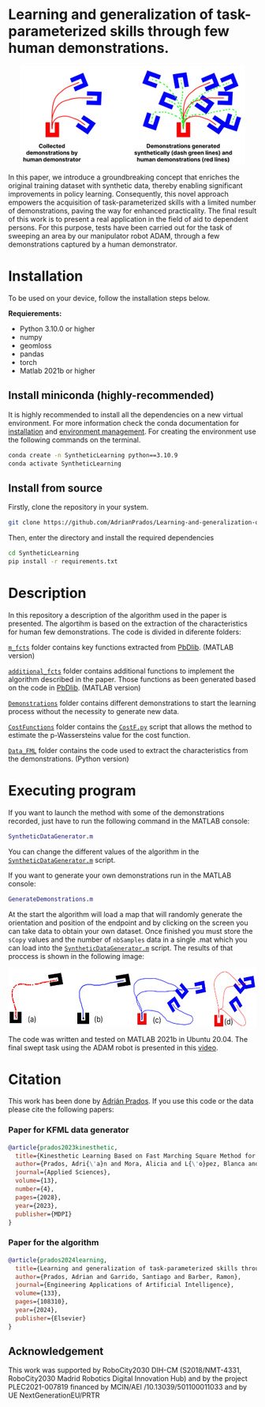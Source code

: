 # **Learning and generalization of task-parameterized skills through few human demonstrations.**

<p align="center">
  <img src="./Images/Group 52.jpg" height=200 />
</p>

In this paper, we introduce a groundbreaking concept that enriches the original training dataset with synthetic data, thereby enabling significant improvements in policy learning. Consequently, this novel approach empowers the acquisition of task-parameterized skills with a limited number of demonstrations, paving the way for enhanced practicality. The final result of this work is to present a real application in the field of aid to dependent persons. For this purpose, tests have been carried out for the task of sweeping an area by our manipulator robot ADAM, through a few demonstrations captured by a human demonstrator.

# Installation
To be used on your device, follow the installation steps below.

**Requierements:**
- Python 3.10.0 or higher
- numpy
- geomloss
- pandas
- torch
- Matlab 2021b or higher


## Install miniconda (highly-recommended)
It is highly recommended to install all the dependencies on a new virtual environment. For more information check the conda documentation for [installation](https://conda.io/projects/conda/en/latest/user-guide/install/index.html) and [environment management](https://conda.io/projects/conda/en/latest/user-guide/tasks/manage-environments.html). For creating the environment use the following commands on the terminal.

```bash
conda create -n SyntheticLearning python==3.10.9
conda activate SyntheticLearning
```

## Install from source
Firstly, clone the repository in your system.
```bash
git clone https://github.com/AdrianPrados/Learning-and-generalization-of-task-parameterized-skills-through-few-human-demonstrations.git
```
Then, enter the directory and install the required dependencies
```bash
cd SyntheticLearning
pip install -r requirements.txt
```

# Description

In this repository a description of the algorithm used in the paper is presented. The algortihm is based on the extraction of the characteristics for human few demonstrations. The code is divided in diferente folders:

[```m_fcts```](./m_fcts/) folder contains key functions extracted from [PbDlib](https://gitlab.idiap.ch/rli/pbdlib-matlab/). (MATLAB version)

[```additional_fcts```](./additional_fcts/) folder contains additional functions to implement the algorithm described in the paper. Those functions as been generated based on the code in [PbDlib](https://gitlab.idiap.ch/rli/pbdlib-matlab/). (MATLAB version)

[```Demonstrations```](./Demonstrations/) folder contains different demonstrations to start the learning process without the necessity to generate new data.

[```CostFunctions```](./CostFunctions/) folder contains the [```CostF.py```](./CostFunctions/CostF.py) script that allows the method to estimate the p-Wassersteins value for the cost function.

[```Data_FML```](./Data_FML/) folder contains the code used to extract the characteristics from the demonstrations. (Python version)

# Executing program
If you want to launch the method with some of the demonstrations recorded, just have to run the following command in the MATLAB console:

```matlab
SyntheticDataGenerator.m
```
You can change the different values of the algorithm in the [```SyntheticDataGenerator.m```](./SyntheticDataGenerator.m) script.

If you want to generate your own demonstrations run in the MATLAB console:

```matlab
GenerateDemonstrations.m
```
At the start the algorithm will load a map that will randomly generate the orientation and position of the endpoint and by clicking on the screen you can take data to obtain your own dataset. Once finished you must store the ```sCopy``` values and the number of ```nbSamples``` data in a single .mat which you can load into the [```SyntheticDataGenerator.m```](./SyntheticDataGenerator.m) script. The results of that proccess is shown in the following image:

<p align="center">
  <img src="./Images/Frame 8.jpg" height=120 />
</p>


The code was written and tested on MATLAB 2021b in Ubuntu 20.04. The final swept task using the ADAM robot is presented in this [video](https://youtu.be/pD1HdoWJmfs).

# Citation
This work has been done by [Adrián Prados](http://roboticslab.uc3m.es/roboticslab/people/prados). If you use this code or the data please cite the following papers:

### Paper for KFML data generator 
```bibtex
@article{prados2023kinesthetic,
  title={Kinesthetic Learning Based on Fast Marching Square Method for Manipulation},
  author={Prados, Adri{\'a}n and Mora, Alicia and L{\'o}pez, Blanca and Mu{\~n}oz, Javier and Garrido, Santiago and Barber, Ram{\'o}n},
  journal={Applied Sciences},
  volume={13},
  number={4},
  pages={2028},
  year={2023},
  publisher={MDPI}
}
```
### Paper for the algorithm
```bibtex
@article{prados2024learning,
  title={Learning and generalization of task-parameterized skills through few human demonstrations},
  author={Prados, Adrian and Garrido, Santiago and Barber, Ramon},
  journal={Engineering Applications of Artificial Intelligence},
  volume={133},
  pages={108310},
  year={2024},
  publisher={Elsevier}
}
```

## Acknowledgement
This work was supported by RoboCity2030 DIH-CM (S2018/NMT-4331, RoboCity2030 Madrid Robotics Digital Innovation Hub) and by the project PLEC2021-007819 financed by MCIN/AEI /10.13039/501100011033 and by UE NextGenerationEU/PRTR



